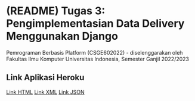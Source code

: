 # (README) Tugas 3: Pengimplementasian Data Delivery Menggunakan Django

Pemrograman Berbasis Platform (CSGE602022) - diselenggarakan oleh Fakultas Ilmu Komputer Universitas Indonesia, Semester Ganjil 2022/2023

## Link Aplikasi Heroku
[Link HTML](http://lokeswara-pbp-tugas2.herokuapp.com/mywatchlist/html/)
[Link XML](http://lokeswara-pbp-tugas2.herokuapp.com/mywatchlist/xml/)
[Link JSON](http://lokeswara-pbp-tugas2.herokuapp.com/mywatchlist/json/)
